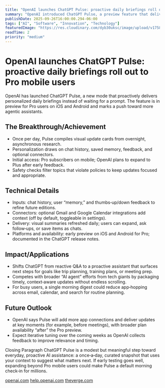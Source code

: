 ```yaml
---
title: "OpenAI launches ChatGPT Pulse: proactive daily briefings roll out to Pro mobile users"
summary: "OpenAI introduced ChatGPT Pulse, a preview feature that delivers once‑a‑day, personalized update cards generated from overnight research using a user’s chats, memory, and optional app connectors. The rollout starts on iOS and Android for Pro subscribers, with Plus support to follow."
publishDate: 2025-09-26T16:00:00.294-06:00
tags: ["AI", "Software", "Innovation", "Technology"]
featuredImage: "https://res.cloudinary.com/dyb30uksc/image/upload/v1758924110/b8t2nwlcb5kmn0dsfagu.jpg"
readTime: 2
priority: "medium"
---
```


# OpenAI launches ChatGPT Pulse: proactive daily briefings roll out to Pro mobile users

OpenAI has launched ChatGPT Pulse, a new mode that proactively delivers personalized daily briefings instead of waiting for a prompt. The feature is in preview for Pro users on iOS and Android and marks a push toward more agentic assistants. 

## The Breakthrough/Achievement
- Once per day, Pulse compiles visual update cards from overnight, asynchronous research. 
- Personalization draws on chat history, saved memory, feedback, and optional connectors. 
- Initial access: Pro subscribers on mobile; OpenAI plans to expand to Plus after early feedback. 
- Safety checks filter topics that violate policies to keep updates focused and appropriate. 

## Technical Details
- Inputs: chat history, user “memory,” and thumbs‑up/down feedback to refine future editions. 
- Connectors: optional Gmail and Google Calendar integrations add context (off by default, toggleable in settings). 
- Delivery: visual summaries refreshed daily; users can expand, ask follow‑ups, or save items as chats. 
- Platforms and availability: early preview on iOS and Android for Pro; documented in the ChatGPT release notes. 

## Impact/Applications
- Shifts ChatGPT from reactive Q&A to a proactive assistant that surfaces next steps for goals like trip planning, training plans, or meeting prep. 
- Competes with broader “AI agent” efforts from tech giants by packaging timely, context‑aware updates without endless scrolling. 
- For busy users, a single morning digest could reduce app‑hopping across email, calendar, and search for routine planning. 

## Future Outlook
- OpenAI says Pulse will add more app connections and deliver updates at key moments (for example, before meetings), with broader plan availability “after” the Pro preview. 
- Expect iterative tuning over the coming weeks as OpenAI collects feedback to improve relevance and timing. 

Closing Paragraph
ChatGPT Pulse is a modest but meaningful step toward everyday, proactive AI assistance: a once‑a‑day, curated snapshot that uses your context to suggest what matters next. If early testing goes well, expanding beyond Pro mobile users could make Pulse a default morning check‑in for millions.

<div class="sources">

  [openai.com](https://openai.com/index/introducing-chatgpt-pulse/) [help.openai.com](https://help.openai.com/en/articles/6825453-connectors) [theverge.com](https://www.theverge.com/ai-artificial-intelligence/785881/openai-really-really-wants-you-to-start-your-day-with-chatgpt-pulse)

</div>